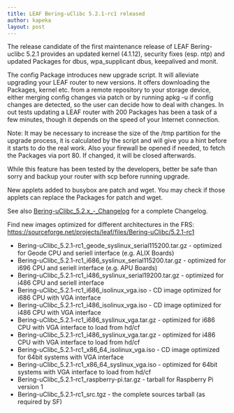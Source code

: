 ```yaml
---
title: LEAF Bering-uClibc 5.2.1-rc1 released
author: kapeka
layout: post
---
```


The release candidate of the first maintenance release of LEAF Bering-uclibc 5.2.1
provides an updated kernel (4.1.12), security fixes (esp. ntp) and updated Packages for dbus, wpa_supplicant
dbus, keepalived and monit.

The config Package introduces new upgrade script. It will alleviate upgrading your 
LEAF router to new versions. It offers downloading the Packages, kernel etc. from a 
remote repository to your storage device, either merging config changes via patch or by 
running apkg -u if config changes are detected, so the user can decide how to deal with
changes. In out tests updating a LEAF router with 200 Packages has been a task of a few minutes, 
though it depends on the speed of your Internet connection.

Note: It may be necessary to increase the size of the /tmp partition for the upgrade process,
it is calculated by the script and will give you a hint before it starts to do the real work.
Also your firewall be opened if needed, to fetch the Packages via port 80.
If changed, it will be closed afterwards.

While this feature has been tested by the developers, better be safe than sorry and backup your 
router with scp before running upgrade.

New applets added to busybox are patch and wget. You may check if those applets can replace the Packages for patch and wget.

See also
<a href="{{ site.buc_wiki_url }}/Bering-uClibc_5.2.x_-_Changelog">Bering-uClibc_5.2.x_-_Changelog</a>
for a complete Changelog.

<p>Find new images optimized for different architectures in the FRS:
<a href="https://sourceforge.net/projects/leaf/files/">https://sourceforge.net/projects/leaf/files/Bering-uClibc/5.2.1-rc1</a>
<ul>
<li>Bering-uClibc_5.2.1-rc1_geode_syslinux_serial115200.tar.gz - optimized for Geode CPU and seriell interface (e.g. ALIX Boards) </li>

<li>Bering-uClibc_5.2.1-rc1_i686_syslinux_serial115200.tar.gz - optimized for i696 CPU and seriell interface (e.g. APU Boards) </li>

<li>Bering-uClibc_5.2.1-rc1_i486_syslinux_serial19200.tar.gz - optimized for i486 CPU and seriell interface </li>

<li>Bering-uClibc_5.2.1-rc1_i686_isolinux_vga.iso - CD image optimized for i686 CPU with VGA interface</li>

<li>Bering-uClibc_5.2.1-rc1_i486_isolinux_vga.iso - CD image optimized for i486 CPU with VGA interface</li>

<li>Bering-uClibc_5.2.1-rc1_i686_syslinux_vga.tar.gz - optimized for i686 CPU with VGA interface to load from hd/cf</li>

<li>Bering-uClibc_5.2.1-rc1_i486_syslinux_vga.tar.gz - optimized for i486 CPU with VGA interface to load from hd/cf</li>

<li>Bering-uClibc_5.2.1-rc1_x86_64_isolinux_vga.iso - CD image optimized for 64bit systems  with VGA interface</li>

<li>Bering-uClibc_5.2.1-rc1_x86_64_syslinux_vga.iso - optimized for
64bit systems  with VGA interface to load from hd/cf</li>

<li>Bering-uClibc_5.2.1-rc1_raspberry-pi.tar.gz - tarball for Raspberry Pi version 1</li>

<li>Bering-uClibc_5.2.1-rc1_src.tgz - the complete sources tarball (as required by SF)</li>
</ul>
